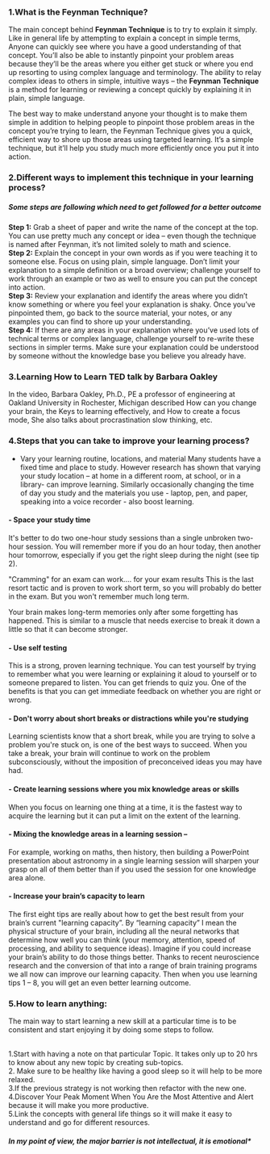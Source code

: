 ### 1.What is the Feynman Technique?
The main concept behind <b>Feynman Technique</b>  is to try to explain it simply.
Like in general life by attempting to explain a concept in simple terms, Anyone can quickly see where you have a good understanding of that concept. You’ll also be able to instantly pinpoint your problem areas because they’ll be the areas where you either get stuck or where you end up resorting to using complex language and terminology.
The ability to relay complex ideas to others in simple, intuitive ways – the <b>Feynman Technique</b> is a method for learning or reviewing a concept quickly by explaining it in plain, simple language.

The best way to make understand anyone your thought is to make them simple in addition to helping people to pinpoint those problem areas in the concept you’re trying to learn, the Feynman Technique gives you a quick, efficient way to shore up those areas using targeted learning. It’s a simple technique, but it’ll help you study much more efficiently once you put it into action.

### 2.Different ways to implement this technique in your learning process?

##### Some steps are following which need to get followed for a better outcome

<b>Step 1:</b> Grab a sheet of paper and write the name of the concept at the top. You can use pretty much any concept or idea – even though the technique is named after Feynman, it’s not limited solely to math and science.
<br><b>Step 2:</b> Explain the concept in your own words as if you were teaching it to someone else. Focus on using plain, simple language. Don’t limit your explanation to a simple definition or a broad overview; challenge yourself to work through an example or two as well to ensure you can put the concept into action.
<br><b>Step 3:</b> Review your explanation and identify the areas where you didn’t know something or where you feel your explanation is shaky. Once you’ve pinpointed them, go back to the source material, your notes, or any examples you can find to shore up your understanding.
<br><b>Step 4:</b> If there are any areas in your explanation where you’ve used lots of technical terms or complex language, challenge yourself to re-write these sections in simpler terms. Make sure your explanation could be understood by someone without the knowledge base you believe you already have.

### 3.Learning How to Learn TED talk by Barbara Oakley

In the video, Barbara Oakley, Ph.D., PE a professor of engineering at Oakland University in Rochester, Michigan described How can you change your brain, the Keys to learning effectively, and How to create a focus mode, She also talks about procrastination slow thinking, etc.

### 4.Steps that you can take to improve your learning process?

 - Vary your learning routine, locations, and material
Many students have a fixed time and place to study. However research has shown that varying your study location – at home in a different room, at school, or in a library- can improve learning. Similarly occasionally changing the time of day you study and the materials you use - laptop, pen, and paper, speaking into a voice recorder - also boost learning. 

#### - Space your study time<br>
It's better to do two one-hour study sessions than a single unbroken two-hour session. You will remember more if you do an hour today, then another hour tomorrow, especially if you get the right sleep during the night (see tip 2).

"Cramming" for an exam can work…. for your exam results
This is the last resort tactic and is proven to work short term, so you will probably do better in the exam. But you won't remember much long term.

Your brain makes long-term memories only after some forgetting has happened. This is similar to a muscle that needs exercise to break it down a little so that it can become stronger.

#### - Use self testing<br>
This is a strong, proven learning technique. You can test yourself by trying to remember what you were learning or explaining it aloud to yourself or to someone prepared to listen. You can get friends to quiz you. One of the benefits is that you can get immediate feedback on whether you are right or wrong.

#### - Don't worry about short breaks or distractions while you're studying<br>
Learning scientists know that a short break, while you are trying to solve a problem you're stuck on, is one of the best ways to succeed. When you take a break, your brain will continue to work on the problem subconsciously, without the imposition of preconceived ideas you may have had.

#### - Create learning sessions where you mix knowledge areas or skills<br>
When you focus on learning one thing at a time, it is the fastest way to acquire the learning but it can put a limit on the extent of the learning.

#### - Mixing the knowledge areas in a learning session –<br>
For example, working on maths, then history, then building a PowerPoint presentation about astronomy in a single learning session will sharpen your grasp on all of them better than if you used the session for one knowledge area alone.

#### - Increase your brain’s capacity to learn<br>
The first eight tips are really about how to get the best result from your brain’s current "learning capacity”. By “learning capacity” I mean the physical structure of your brain, including all the neural networks that determine how well you can think (your memory, attention, speed of processing, and ability to sequence ideas). Imagine if you could increase your brain’s ability to do those things better. Thanks to recent neuroscience research and the conversion of that into a range of brain training programs we all now can improve our learning capacity. Then when you use learning tips 1 – 8, you will get an even better learning outcome.

### 5.How to learn anything:<br>
The main way to start learning a new skill at a particular time is to be consistent and start enjoying it by doing some steps to follow.<br>

<br> 1.Start with having a note on that particular Topic. It takes only up to 20 hrs to know about any new topic by creating sub-topics.
<br> 2. Make sure to be healthy like having a good sleep so it will help to be more relaxed.
<br> 3.If the previous strategy is not working then refactor with the new one.
<br> 4.Discover Your Peak Moment When You Are the Most Attentive and Alert because it will make you more productive.
<br> 5.Link the concepts with general life things so it will make it easy to understand and go for different resources.
##### In my point of view, the major barrier is not intellectual, it is emotional*




